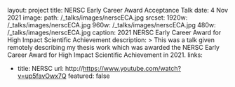layout:      project
title:       NERSC Early Career Award Acceptance Talk
date:        4 Nov 2021
image:
  path:      /_talks/images/nerscECA.jpg 
  srcset:
    1920w:   /_talks/images/nerscECA.jpg
    960w:    /_talks/images/nerscECA.jpg
    480w:    /_talks/images/nerscECA.jpg
caption:     2021 NERSC Early Career Award for High Impact Scientific Achievement
description: >
  This was a talk given remotely describing my thesis work which was awarded the NERSC Early Career Award for High Impact Scientific Achievement in 2021.
links:
  - title:   NERSC
    url:     http://https://www.youtube.com/watch?v=up5favOwx7Q
featured:    false
